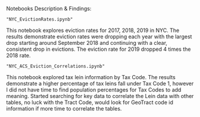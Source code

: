 
Notebooks Description & Findings:

    "NYC_EvictionRates.ipynb"
This notebook explores eviction rates for 2017, 2018, 2019 in NYC.  The results demonstrate eviction rates were dropping each year with the largest drop starting around September 2018 and continuing with a clear, consistent drop in evictions.  The eviction rate for 2019 dropped 4 times the 2018 rate.

    "NYC_ACS_Eviction_Correlations.ipynb"
This notebook explored tax lein information by Tax Code.  The results demonstrate a higher percentage of tax leins fall under Tax Code 1, however I did not have time to find population percentages for Tax Codes to add meaning.  Started searching for key data to correlate the Lein data with other tables, no luck with the Tract Code, would look for GeoTract code id information if more time to correlate the tables.
